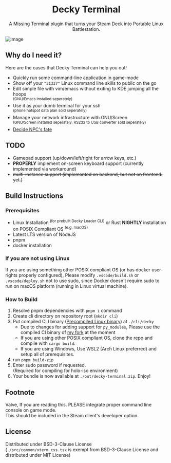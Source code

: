 <h1 align="center">Decky Terminal</h1>
<p align="center">A Missing Terminal plugin that turns your Steam Deck into Portable Linux Battlestation.</p>

![image](https://github.com/Alex4386/decky-terminal/assets/27724108/a8fa3320-eb55-4890-9885-5aa88ba89f99)  

## Why do I need it?
Here are the cases that Decky Terminal can help you out!
* Quickly run some command-line application in game-mode
* Show off your `"31337"` Linux command line skills to public on the go 
* Edit simple file with vim/emacs without exiting to KDE jumping all the hoops  
  <sup>(GNU/Emacs installed seperately)</sup>
* Use it as your dumb terminal for your ssh  
  <sup>(phone hotspot data plan sold seperately)</sup>
* Manage your network infrastructure with GNU/Screen   
  <sup>(GNU/Screen installed seperately, RS232 to USB converter sold seperately)</sup>
* [Decide NPC's fate](https://www.youtube.com/watch?v=cLT465WM8uw)

## TODO
* Gamepad support (up/down/left/right for arrow keys, etc.)
* **PROPERLY** implement on-screen keyboard support (currently implemented via workaround)
* ~~multi-instance support (implemented on backend, but not on frontend. yet.)~~

## Build Instructions
### Prerequisites
* Linux Installation <sup>(for prebuilt Decky Loader CLI)</sup> or Rust **NIGHTLY** installation on POSIX Compliant OS <sup>(e.g. macOS)</sup>
* Latest LTS version of NodeJS
* pnpm
* docker installation

### If you are not using Linux
If you are using something other POSIX compliant OS (or has docker user-rights properly configured), Please modify `.vscode/build.sh` or `.vscode/deploy.sh` not to use sudo, since Docker doesn't require sudo to run on macOS platform (running in Linux virtual machine). 

### How to Build
1. Resolve pnpm dependencies with `pnpm i` command
2. Create cli directory on repository root (`mkdir cli`)
3. Put compiled CLI binary ([Precompiled Linux binary](https://github.com/SteamDeckHomebrew/cli/releases/latest)) at `./cli/decky`
   - Due to changes for adding support for `py_modules`, Please use the compiled CI binary of [my fork](https://github.com/Alex4386/decky-plugin-cli) at the moment
   - If you are using other POSIX compliant OS, clone the repo and compile with `cargo build`.
   - If you are using Windows, Use WSL2 (Arch Linux preferred) and setup all of prerequisites.
4. run `pnpm build-zip`
5. Enter sudo password if requested.  
   (Required for compiling for holo-iso environment)
6. Your bundle is now available at `./out/decky-terminal.zip`. Enjoy!

## Footnote
Valve, If you are reading this. PLEASE integrate proper command line console on game mode.  
This should be included in the Steam client's developer option.


## License
Distributed under BSD-3-Clause License  
(`./src/common/xterm_css.tsx` is exempt from BSD-3-Clause License and distributed under MIT License)

